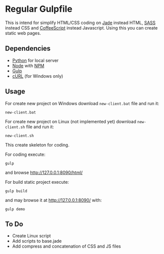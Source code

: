 # Regular Gulpfile

This is intend for simplify HTML/CSS coding on
[Jade](http://jade-lang.com/) instead HTML,
[SASS](http://sass-lang.com/) instead CSS
and [CoffeeScript](http://coffeescript.org/) instead Javascript.
Using this you can create static web pages.

## Dependencies

* [Python](https://www.python.org/downloads/) for local server
* [Node](https://nodejs.org/en/download/) with [NPM](https://docs.npmjs.com/getting-started/what-is-npm)
* [Gulp](http://gulpjs.com/)
* [cURL](https://curl.haxx.se/download.html) (for Windows only)

## Usage

For create new project on Windows download `new-client.bat` file and run it:
```batch
new-client.bat
```

For create new project on Linux (not implemented yet) download `new-client.sh` file and run it:
```shell
new-client.sh
```

This create skeleton for coding.

For coding execute:
```shell
gulp
```
and browse http://127.0.0.1:8090/html/

For build static project execute:
```shell
gulp build
```

and may browse it at http://127.0.0.1:8090/ with:
```shell
gulp demo
```

## To Do

* Create Linux script
* Add scripts to base.jade
* Add compress and concatenation of CSS and JS files

